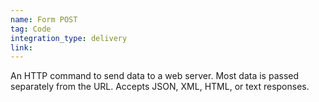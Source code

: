 ```yaml
---
name: Form POST
tag: Code
integration_type: delivery
link:
---
```

An HTTP command to send data to a web server. Most data is passed separately from the URL. Accepts JSON, XML, HTML, or text responses.
